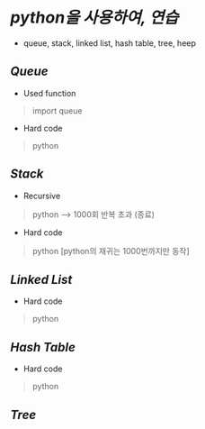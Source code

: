 *python을 사용하여, 연습*
=====  
- queue, stack, linked list, hash table, tree, heep 

*Queue*
----- 
- Used function  
> import queue  

- Hard code
> python

*Stack*
----- 
- Recursive  
>  python --> 1000회 반복 초과 (종료)  

- Hard code  
> python [python의 재귀는 1000번까지만 동작]  


*Linked List*  
----- 
- Hard code  
> python 

*Hash Table*  
----- 
- Hard code 
> python 

*Tree*  
----- 
